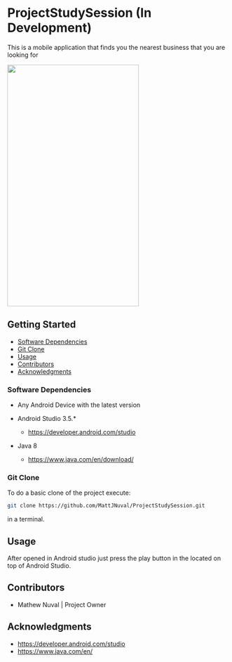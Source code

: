 # ProjectStudySession (In Development)
This is a mobile application that finds you the nearest business that you are looking for

<img src="https://cdn.discordapp.com/attachments/673264355898294304/679182728691843072/SmartSelect_20200217-202928_StudySessionApp.jpg" width="300" height="550">

## Getting Started

* [Software Dependencies](#Software-Dependencies)
* [Git Clone](#Git-Clone)
* [Usage](#Usage)
* [Contributors](#Contributors)
* [Acknowledgments](#Acknowledgments)


### Software Dependencies

* Any Android Device with the latest version

* Android Studio 3.5.*
  
  * https://developer.android.com/studio

* Java 8
  
  * https://www.java.com/en/download/

### Git Clone
To do a basic clone of the project execute:
```bash
git clone https://github.com/MattJNuval/ProjectStudySession.git
```
in a terminal.

## Usage
After opened in Android studio just press the play button in the located on top of Android Studio.

## Contributors
* Mathew Nuval | Project Owner

## Acknowledgments
* https://developer.android.com/studio
* https://www.java.com/en/

